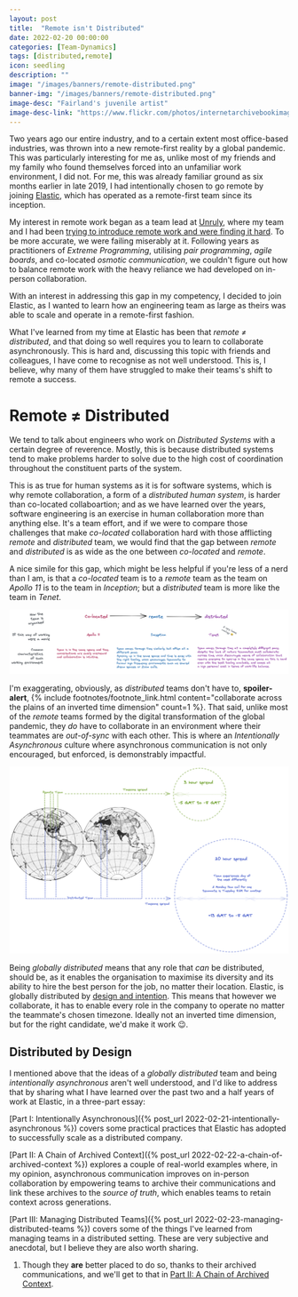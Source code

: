 ```yaml
---
layout: post
title:  "Remote isn't Distributed"
date: 2022-02-20 00:00:00
categories: [Team-Dynamics]
tags: [distributed,remote]
icon: seedling
description: ""
image: "/images/banners/remote-distributed.png"
banner-img: "/images/banners/remote-distributed.png"
image-desc: "Fairland's juvenile artist"
image-desc-link: "https://www.flickr.com/photos/internetarchivebookimages/14783922702/"
---
```


Two years ago our entire industry, and to a certain extent most office-based industries, was thrown into a new remote-first reality by a global pandemic.
This was particularly interesting for me as, unlike most of my friends and my family who found themselves forced into an unfamiliar work environment, I did not. For me, this was already familiar ground as six months earlier in late 2019, I had intentionally chosen to go remote by joining [Elastic](https://www.elastic.co/), which has operated as a remote-first team since its inception.

My interest in remote work began as a team lead at [Unruly](https://medium.com/unruly-engineering), where my team and I had been [trying to introduce remote work and were finding it hard](https://unruly.co/blog/article/2018/10/03/inside-prodev-unrulys-software-engineer-ina-tsetsova-on-remote-working-open-sources-and-stuffed-toys/).
To be more accurate, we were failing miserably at it.
Following years as practitioners of _Extreme Programming_, utilising _pair programming_, _agile boards_, and co-located _osmotic communication_, we couldn't figure out how to balance remote work with the heavy reliance we had developed on in-person collaboration.

With an interest in addressing this gap in my competency, I decided to join Elastic, as I wanted to learn how an engineering team as large as theirs was able to scale and operate in a remote-first fashion.

What I've learned from my time at Elastic has been that _remote ≠ distributed_, and that doing so well requires you to learn to collaborate asynchronously. This is hard and, discussing this topic with friends and colleagues, I have come to recognise as not well understood. This is, I believe, why many of them have struggled to make their teams's shift to remote a success.

# Remote ≠ Distributed

We tend to talk about engineers who work on _Distributed Systems_ with a certain degree of reverence. Mostly, this is because distributed systems tend to make problems harder to solve due to the high cost of coordination throughout the constituent parts of the system.

This is as true for human systems as it is for software systems, which is why remote collaboration, a form of a _distributed human system_, is harder than co-located collaboartion; and as we have learned over the years, software engineering is an exercise in human collaboration more than anything else.
It's a team effort, and if we were to compare those challenges that make _co-located_ collaboration hard with those afflicting _remote_ and _distributed_ team, we would find that the gap between _remote_ and _distributed_ is as wide as the one between _co-located_ and _remote_.

A nice simile for this gap, which might be less helpful if you're less of a nerd than I am, is that a _co-located_ team is to a _remote_ team as the team on _Apollo 11_ is to the team in _Inception_; but a _distributed_ team is more like the team in _Tenet_.

![Co-Located is to Remote as Remote is to Distributed](/images/2022/02/colocated-remote-distributed.png)

I'm exaggerating, obviously, as _distributed_ teams don't have to, **spoiler-alert**, {% include footnotes/footnote_link.html content="collaborate across the plains of an inverted time dimension" count=1 %}. That said, unlike most of the _remote_ teams formed by the digital transformation of the global pandemic, they _do_ have to collaborate in an environment where their teammates are _out-of-sync_ with each other. This is where an _Intentionally Asynchronous_ culture where asynchronous communication is not only encouraged, but enforced, is demonstrably impactful.

![Remote and Distributed by timezone spread](/images/2022/02/remote-distributed.png)

Being _globally distributed_ means that any role that _can_ be distributed, should be, as it enables the organisation to maximise its diversity and its ability to hire the best person for the job, no matter their location. Elastic, is globally distributed by [design and intention](https://www.elastic.co/about/distributed). This means that however we collaborate, it has to enable every role in the company to operate no matter the teammate's chosen timezone. Ideally not an inverted time dimension, but for the right candidate, we'd make it work 😉.

## Distributed by Design

I mentioned above that the ideas of a _globally distributed_ team and being _intentionally asynchronous_ aren't well understood, and I'd like to address that by sharing what I have learned over the past two and a half years of work at Elastic, in a three-part essay:<br/>

[Part I: Intentionally Asynchronous]({% post_url 2022-02-21-intentionally-asynchronous %}) covers some practical practices that Elastic has adopted to successfully scale as a distributed company.

[Part II: A Chain of Archived Context]({% post_url 2022-02-22-a-chain-of-archived-context %}) explores a couple of real-world examples where, in my opinion, asynchronous communication improves on in-person collaboration by empowering teams to archive their communications and link these archives to the _source of truth_, which enables teams to retain context across generations.

[Part III: Managing Distributed Teams]({% post_url 2022-02-23-managing-distributed-teams %}) covers some of the things I've learned from managing teams in a distributed setting. These are very subjective and anecdotal, but I believe they are also worth sharing.

<ol class="footnote fa-ul" id="footnote">
<li><span class="fa-li"><i class="fas fa-asterisk"></i></span> Though they <strong>are</strong> better placed to do so, thanks to their archived communications, and we'll get to that in <a href="{% post_url 2022-02-22-a-chain-of-archived-context %}">Part II: A Chain of Archived Context</a>.</li>
</ol>